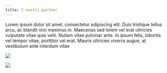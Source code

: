 ```yaml
---
title: I nostri partner
---
```

Lorem ipsum dolor sit amet, consectetur adipiscing elit. Duis tristique tellus arcu, ac blandit orci maximus in. Maecenas sed lorem vel erat ultricies vulputate vitae quis velit. Nullam vitae pulvinar ante. In ipsum felis, lobortis vel tempor vitae, porttitor vel erat. Mauris ultricies viverra augue, at vestibulum ante interdum vitae

![](/img/logo-concilio.jpg)

![](/img/logo-carpene-malvolti.jpg)
